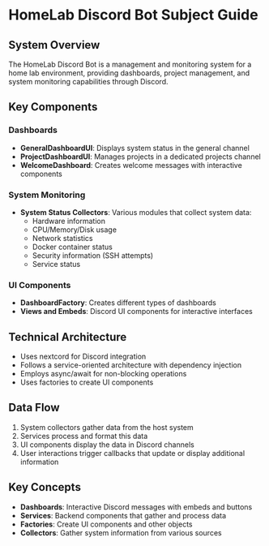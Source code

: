 # HomeLab Discord Bot Subject Guide

## System Overview
The HomeLab Discord Bot is a management and monitoring system for a home lab environment, providing dashboards, project management, and system monitoring capabilities through Discord.

## Key Components

### Dashboards
- **GeneralDashboardUI**: Displays system status in the general channel
- **ProjectDashboardUI**: Manages projects in a dedicated projects channel
- **WelcomeDashboard**: Creates welcome messages with interactive components

### System Monitoring
- **System Status Collectors**: Various modules that collect system data:
  - Hardware information
  - CPU/Memory/Disk usage
  - Network statistics
  - Docker container status
  - Security information (SSH attempts)
  - Service status

### UI Components
- **DashboardFactory**: Creates different types of dashboards
- **Views and Embeds**: Discord UI components for interactive interfaces

## Technical Architecture
- Uses nextcord for Discord integration
- Follows a service-oriented architecture with dependency injection
- Employs async/await for non-blocking operations
- Uses factories to create UI components

## Data Flow
1. System collectors gather data from the host system
2. Services process and format this data
3. UI components display the data in Discord channels
4. User interactions trigger callbacks that update or display additional information

## Key Concepts
- **Dashboards**: Interactive Discord messages with embeds and buttons
- **Services**: Backend components that gather and process data
- **Factories**: Create UI components and other objects
- **Collectors**: Gather system information from various sources
